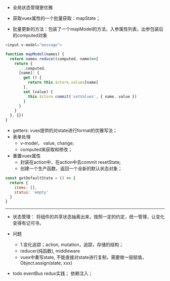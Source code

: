- 全局状态管理更优雅

- 获取vuex属性的一个批量获取：mapState；
- 批量更新的方法：包装了一个mapModel的方法，入参属性列表，出参包装后的computed对象
```js
<input v-model="message">

function mapModel(names) {
  return names.reduce((computed, name)=>{
    return {
      ...computed,
      [name]: {
        get () {
          return this.$store.values[name]
        },
        set (value) {
          this.$store.commit('setValues', { name, value })
        }
      }
    }
  }, {})
}
```
- getters: vuex提供的对state进行format的优雅写法；
- 表单处理
    - v-model， value, change;
    - computed来获取和修改；
- 重置vuex属性
    - 封装在action中，在action中去commit resetState;
    - 创建一个生产函数，返回一个全新的默认状态对象；
```js
const getDefaultState = () => {
  return {
    items: [],
    status: 'empty'
  }
}
```


----------------------------------------------------------------
- 状态管理： 将组件的共享状态抽离出来，按照一定的约定，统一管理，让变化变得有记可寻。

- 问题
    - 1.变化追踪；action, mutation，追踪，存储的结构；
    - reducer(纯函数), middleware
    - vuex中重写state, 不能直接对state进行复制，需要做一层赋值，Object.assign(state, xxx)




- todo
eventBus
redux实践；
依赖注入；